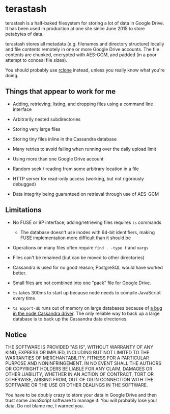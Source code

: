 terastash
===

terastash is a half-baked filesystem for storing a lot of data in Google Drive.  It has been used in production at one site since June 2015 to store petabytes of data.

terastash stores all metadata (e.g. filenames and directory structure) locally and file contents remotely in one or more Google Drive accounts.  The file contents are chunked, encrypted with AES-GCM, and padded (in a poor attempt to conceal file sizes).

You should probably use [rclone](https://rclone.org/) instead, unless you really know what you're doing.


Things that appear to work for me
---

* Adding, retrieving, listing, and dropping files using a command line interface

* Arbitrarily nested subdirectories

* Storing very large files

* Storing tiny files inline in the Cassandra database

* Many retries to avoid failing when running over the daily upload limit

* Using more than one Google Drive account

* Random seek / reading from some arbitrary location in a file

* HTTP server for read-only access (working, but not rigorously debugged)

* Data integrity being guaranteed on retrieval through use of AES-GCM


Limitations
---
* No FUSE or 9P interface; adding/retrieving files requires `ts` commands

    * The database doesn't use inodes with 64-bit identifiers, making FUSE implementation more difficult than it should be

* Operations on many files often require `find . -type f` and `xargs`

* Files can't be renamed (but can be moved to other directories)

* Cassandra is used for no good reason; PostgreSQL would have worked better.

* Small files are not combined into one "pack" file for Google Drive.

* `ts` takes 300ms to start up because node needs to compile JavaScript every time

* `ts export-db` runs out of memory on large databases because of [a bug in the node Cassandra driver](https://github.com/datastax/nodejs-driver/pull/89#issuecomment-141602222).  The only reliable way to back up a large database is to back up the Cassandra data directories.


Notice
---
THE SOFTWARE IS PROVIDED "AS IS", WITHOUT WARRANTY OF ANY KIND, EXPRESS OR
IMPLIED, INCLUDING BUT NOT LIMITED TO THE WARRANTIES OF MERCHANTABILITY,
FITNESS FOR A PARTICULAR PURPOSE AND NONINFRINGEMENT. IN NO EVENT SHALL THE
AUTHORS OR COPYRIGHT HOLDERS BE LIABLE FOR ANY CLAIM, DAMAGES OR OTHER
LIABILITY, WHETHER IN AN ACTION OF CONTRACT, TORT OR OTHERWISE, ARISING FROM,
OUT OF OR IN CONNECTION WITH THE SOFTWARE OR THE USE OR OTHER DEALINGS IN
THE SOFTWARE.

You have to be doubly crazy to store your data in Google Drive and then trust some JavaScript software to manage it.  You will probably lose your data.  Do not blame me, I warned you.
